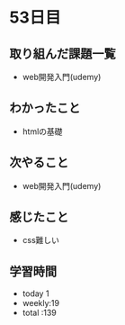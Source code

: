 # 53日目
## 取り組んだ課題一覧
- web開発入門(udemy) 
## わかったこと
- htmlの基礎
## 次やること
- web開発入門(udemy)
## 感じたこと
- css難しい
## 学習時間
- today 1
- weekly:19
- total :139
